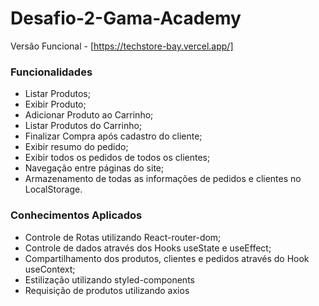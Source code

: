 # Desafio-2-Gama-Academy

Versão Funcional - [https://techstore-bay.vercel.app/]


### Funcionalidades

 - Listar Produtos;
 - Exibir Produto;
 - Adicionar Produto ao Carrinho;
 - Listar Produtos do Carrinho;
 - Finalizar Compra após cadastro do cliente;
 - Exibir resumo do pedido;
 - Exibir todos os pedidos de todos os clientes;
 - Navegação entre páginas do site;
 - Armazenamento de todas as informações de pedidos e clientes no LocalStorage.
 
### Conhecimentos Aplicados

 - Controle de Rotas utilizando React-router-dom;
 - Controle de dados através dos Hooks useState e useEffect;
 - Compartilhamento dos produtos, clientes e pedidos através do Hook useContext;
 - Estilização utilizando styled-components
 - Requisição de produtos utilizando axios
